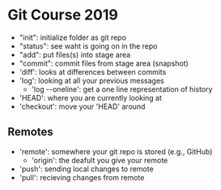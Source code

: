 # Git Course 2019
- "init": initialize folder as git repo
- "status": see waht is going on in the repo
- "add": put files(s) into stage area
- "commit": commit files from stage area (snapshot)
- 'diff': looks at differences between commits
- 'log': looking at all your previous messages
	- 'log --oneline': get a one line representation of history
- 'HEAD': where you are currently looking at
- 'checkout': move your 'HEAD' around
## Remotes
- 'remote': somewhere your git repo is stored (e.g., GitHub)
  - 'origin': the deafult you give your remote
- 'push': sending local changes to remote
- 'pull': recieving changes from remote

